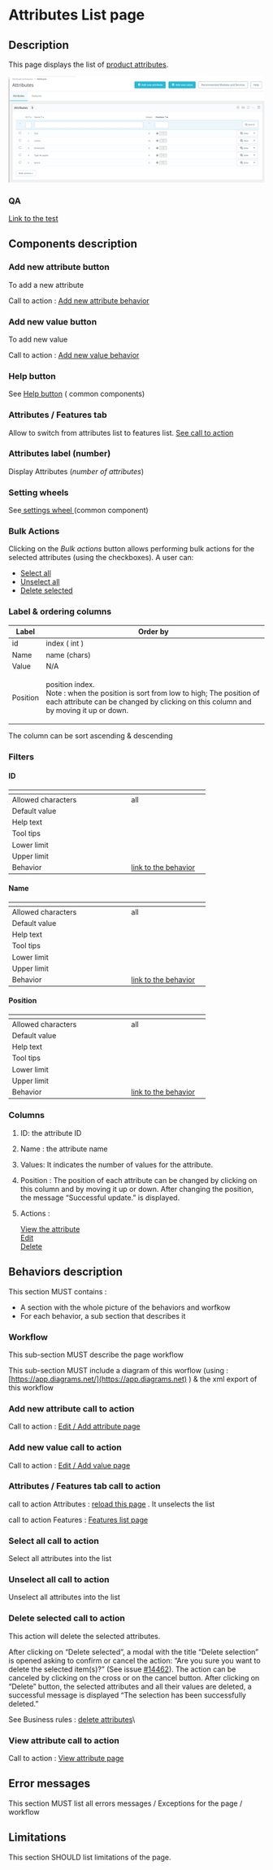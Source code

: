 # Attributes List page

## Description

This page displays the list of [product attributes](../../../../../../business-rules/product-attributes.md).



![Attributes listing](../../../../../../../.gitbook/assets/attributes-list.png)

### QA&#x20;

[Link to the test](https://build.prestashop-project.org/test-scenarios/scenarios/core/functional/bo/catalog/attributes-and-features/attributes.html)

## Components description

### Add new attribute button

To add a new attribute

Call to action : [Add new attribute behavior](page-template.md#add-new-attribute-call-to-action)

### Add new value button

To add new value

Call to action : [Add new value behavior](page-template.md#add-new-value-call-to-action)

### Help  button

See [Help button](../../../../../common-components/help-button.md) ( common components)&#x20;

### Attributes / Features tab

Allow to switch from attributes list to features list. [See call to action](page-template.md#attributes-features-tab-call-to-action)

### Attributes label (number)

Display Attributes (_number of attributes_)&#x20;

### Setting wheels

See[ settings wheel ](../../../../../common-components/settings-wheel.md)(common component)

### Bulk Actions

Clicking on the _Bulk actions_ button allows performing bulk actions for the selected attributes (using the checkboxes). A user can:

* [Select all ](page-template.md#select-all-call-to-action)
* [Unselect all](page-template.md#unselect-all-call-to-action)
* [Delete selected](page-template.md#delete-selected-call-to-action)

### Label & ordering columns

| Label    | Order by                                                                                                                                                                             |
| -------- | ------------------------------------------------------------------------------------------------------------------------------------------------------------------------------------ |
| id       | index ( int )                                                                                                                                                                        |
| Name     | name (chars)                                                                                                                                                                         |
| Value    | N/A                                                                                                                                                                                  |
| Position | <p>position index. <br>Note : when the position is sort from low to high; The position of each attribute can be changed by clicking on this column and by moving it up or down. </p> |

The column can be sort ascending & descending

### Filters

#### ID

<table><thead><tr><th width="220.54393305439334"></th><th></th><th></th></tr></thead><tbody><tr><td>Allowed characters</td><td>all</td><td></td></tr><tr><td>Default value</td><td></td><td></td></tr><tr><td>Help text</td><td></td><td></td></tr><tr><td>Tool tips</td><td></td><td></td></tr><tr><td>Lower limit</td><td></td><td></td></tr><tr><td>Upper limit</td><td></td><td></td></tr><tr><td>Behavior</td><td><a href="page-template.md#one-component-description-1">link to the behavior</a></td><td></td></tr></tbody></table>

#### Name

<table data-header-hidden><thead><tr><th width="220.54393305439334"></th><th></th><th></th></tr></thead><tbody><tr><td>Allowed characters</td><td>all</td><td></td></tr><tr><td>Default value</td><td></td><td></td></tr><tr><td>Help text</td><td></td><td></td></tr><tr><td>Tool tips</td><td></td><td></td></tr><tr><td>Lower limit</td><td></td><td></td></tr><tr><td>Upper limit</td><td></td><td></td></tr><tr><td>Behavior</td><td><a href="page-template.md#one-component-description-1">link to the behavior</a></td><td></td></tr></tbody></table>

#### Position

<table data-header-hidden><thead><tr><th width="220.54393305439334"></th><th></th><th></th></tr></thead><tbody><tr><td>Allowed characters</td><td>all</td><td></td></tr><tr><td>Default value</td><td></td><td></td></tr><tr><td>Help text</td><td></td><td></td></tr><tr><td>Tool tips</td><td></td><td></td></tr><tr><td>Lower limit</td><td></td><td></td></tr><tr><td>Upper limit</td><td></td><td></td></tr><tr><td>Behavior</td><td><a href="page-template.md#one-component-description-1">link to the behavior</a></td><td></td></tr></tbody></table>

### Columns

1. ID: the attribute ID&#x20;
2. Name : the attribute name
3. Values: It indicates the number of values for the attribute.
4. Position : The position of each attribute can be changed by clicking on this column and by moving it up or down. After changing the position, the message “Successful update.” is displayed.
5.  Actions :&#x20;

    [ View the attribute\
    ](page-template.md#view-call-to-action) [Edit](page-template.md#add-new-attribute-button) \
    [ Delete](page-template.md#bulk-action-delete-selected)

## Behaviors description

This section MUST contains :

* A section with the whole picture of the behaviors and worfkow
* For each behavior, a sub section that describes it

### Workflow

This sub-section MUST describe the page workflow

This sub-section MUST include a diagram of this worflow (using : [https://app.diagrams.net/](https://app.diagrams.net) ) & the xml export of this workflow

### Add new attribute call to action

Call to action : [Edit / Add attribute page](broken-reference)

### Add new value call to action

Call to action : [Edit / Add value page](edit-add-new-value.md)

### Attributes / Features tab call to action

call to action Attributes : [reload this page](page-template.md) . It unselects the list

call to action Features : [Features list page](../features/features-list-page.md) &#x20;

### Select all call to action

Select all attributes into the list

### Unselect all call to action

Unselect all attributes into the list

### Delete selected call to action

This action will delete the selected attributes.&#x20;

After clicking on “Delete selected”, a modal with the title “Delete selection” is opened asking to confirm or cancel the action: “Are you sure you want to delete the selected item(s)?” (See issue [#14462](https://github.com/PrestaShop/PrestaShop/issues/14462)). The action can be canceled by clicking on the cross or on the cancel button. After clicking on “Delete” button, the selected attributes and all their values are deleted, a successful message is displayed “The selection has been successfully deleted.”

See Business rules : [delete attributes](../../../../../../business-rules/product-attributes.md#delete-attributes-business-rule)\


### View attribute call to action

Call to action : [View attribute page](view-attrribute-page.md)





## Error messages

This section MUST list all errors messages / Exceptions for the page / workflow

## Limitations

This section SHOULD list limitations of the page.
